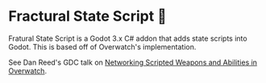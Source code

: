 # Fractural State Script 📜

Fratural State Script is a Godot 3.x C# addon that adds state scripts into Godot. This is based off of Overwatch's implementation.

See Dan Reed's GDC talk on [Networking Scripted Weapons and Abilities in Overwatch](https://www.youtube.com/watch?v=5jP0z7Atww4&t=553s).